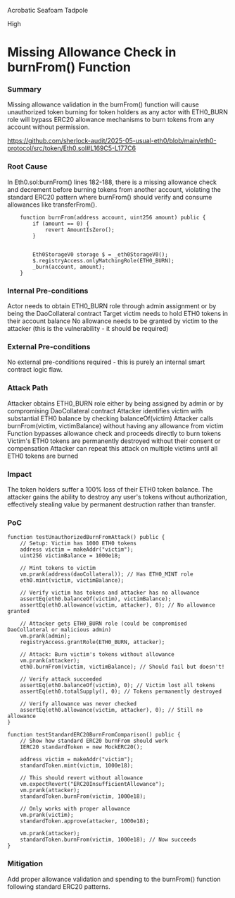 Acrobatic Seafoam Tadpole

High

# Missing Allowance Check in burnFrom() Function

### Summary

Missing allowance validation in the burnFrom() function will cause unauthorized token burning for token holders as any actor with ETH0_BURN role will bypass ERC20 allowance mechanisms to burn tokens from any account without permission.

https://github.com/sherlock-audit/2025-05-usual-eth0/blob/main/eth0-protocol/src/token/Eth0.sol#L169C5-L177C6

### Root Cause

In Eth0.sol:burnFrom() lines 182-188, there is a missing allowance check and decrement before burning tokens from another account, violating the standard ERC20 pattern where burnFrom() should verify and consume allowances like transferFrom().

```solidity
    function burnFrom(address account, uint256 amount) public {
        if (amount == 0) {
            revert AmountIsZero();
        }


        Eth0StorageV0 storage $ = _eth0StorageV0();
        $.registryAccess.onlyMatchingRole(ETH0_BURN);
        _burn(account, amount);
    }
```

### Internal Pre-conditions

Actor needs to obtain ETH0_BURN role through admin assignment or by being the DaoCollateral contract
Target victim needs to hold ETH0 tokens in their account balance
No allowance needs to be granted by victim to the attacker (this is the vulnerability - it should be required)

### External Pre-conditions

No external pre-conditions required - this is purely an internal smart contract logic flaw.


### Attack Path

Attacker obtains ETH0_BURN role either by being assigned by admin or by compromising DaoCollateral contract
Attacker identifies victim with substantial ETH0 balance by checking balanceOf(victim)
Attacker calls burnFrom(victim, victimBalance) without having any allowance from victim
Function bypasses allowance check and proceeds directly to burn tokens
Victim's ETH0 tokens are permanently destroyed without their consent or compensation
Attacker can repeat this attack on multiple victims until all ETH0 tokens are burned

### Impact

The token holders suffer a 100% loss of their ETH0 token balance. The attacker gains the ability to destroy any user's tokens without authorization, effectively stealing value by permanent destruction rather than transfer.

### PoC

```solidity
function testUnauthorizedBurnFromAttack() public {
    // Setup: Victim has 1000 ETH0 tokens
    address victim = makeAddr("victim");
    uint256 victimBalance = 1000e18;
    
    // Mint tokens to victim
    vm.prank(address(daoCollateral)); // Has ETH0_MINT role
    eth0.mint(victim, victimBalance);
    
    // Verify victim has tokens and attacker has no allowance
    assertEq(eth0.balanceOf(victim), victimBalance);
    assertEq(eth0.allowance(victim, attacker), 0); // No allowance granted
    
    // Attacker gets ETH0_BURN role (could be compromised DaoCollateral or malicious admin)
    vm.prank(admin);
    registryAccess.grantRole(ETH0_BURN, attacker);
    
    // Attack: Burn victim's tokens without allowance
    vm.prank(attacker);
    eth0.burnFrom(victim, victimBalance); // Should fail but doesn't!
    
    // Verify attack succeeded
    assertEq(eth0.balanceOf(victim), 0); // Victim lost all tokens
    assertEq(eth0.totalSupply(), 0); // Tokens permanently destroyed
    
    // Verify allowance was never checked
    assertEq(eth0.allowance(victim, attacker), 0); // Still no allowance
}

function testStandardERC20BurnFromComparison() public {
    // Show how standard ERC20 burnFrom should work
    IERC20 standardToken = new MockERC20();
    
    address victim = makeAddr("victim");
    standardToken.mint(victim, 1000e18);
    
    // This should revert without allowance
    vm.expectRevert("ERC20InsufficientAllowance");
    vm.prank(attacker);
    standardToken.burnFrom(victim, 1000e18);
    
    // Only works with proper allowance
    vm.prank(victim);
    standardToken.approve(attacker, 1000e18);
    
    vm.prank(attacker);
    standardToken.burnFrom(victim, 1000e18); // Now succeeds
}
```

### Mitigation

Add proper allowance validation and spending to the burnFrom() function following standard ERC20 patterns.